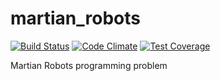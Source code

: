 # martian_robots

[![Build Status](https://travis-ci.org/haines/martian_robots.svg?branch=master)](https://travis-ci.org/haines/martian_robots)
[![Code Climate](https://codeclimate.com/github/haines/martian_robots/badges/gpa.svg)](https://codeclimate.com/github/haines/martian_robots)
[![Test Coverage](https://codeclimate.com/github/haines/martian_robots/badges/coverage.svg)](https://codeclimate.com/github/haines/martian_robots/coverage)

Martian Robots programming problem
